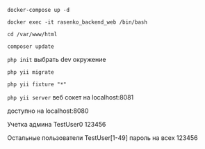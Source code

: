 `docker-compose up -d`

`docker exec -it rasenko_backend_web /bin/bash`

`cd /var/www/html`

`composer update`

`php init` выбрать dev окружение

`php yii migrate`

`php yii fixture "*"`

`php yii server` веб сокет на localhost:8081

доступно на localhost:8080

Учетка админа TestUser0 123456

Остальные пользователи TestUser[1-49] пароль на всех 123456
